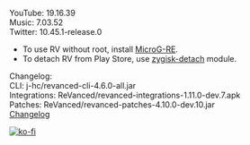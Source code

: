 YouTube: 19.16.39  
Music: 7.03.52  
Twitter: 10.45.1-release.0  
- To use RV without root, install [MicroG-RE](https://github.com/WSTxda/MicroG-RE/releases/latest).  
- To detach RV from Play Store, use [zygisk-detach](https://github.com/j-hc/zygisk-detach) module.  

Changelog:  
CLI: j-hc/revanced-cli-4.6.0-all.jar  
Integrations: ReVanced/revanced-integrations-1.11.0-dev.7.apk  
Patches: ReVanced/revanced-patches-4.10.0-dev.10.jar  
[Changelog](https://github.com/ReVanced/revanced-patches/releases/tag/vdev.10)  
  
[![ko-fi](https://ko-fi.com/img/githubbutton_sm.svg)](https://ko-fi.com/W7W8VRK0S)  
